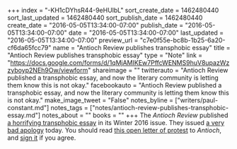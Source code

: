 +++
index = "-KH1cDYhsR44-9eHUlbL"
sort_create_date = 1462480440
sort_last_updated = 1462480440
sort_publish_date = 1462480440
create_date = "2016-05-05T13:34:00-07:00"
publish_date = "2016-05-05T13:34:00-07:00"
date = "2016-05-05T13:34:00-07:00"
last_updated = "2016-05-05T13:34:00-07:00"
preview_url = "c7e0f55e-bc8b-1b25-6a20-cf6da65fcc79"
name = "Antioch Review publishes transphobic essay"
title = "Antioch Review publishes transphobic essay"
type = "Note"
link = "https://docs.google.com/forms/d/1qMjAMIKEw7PffcWENMS9huV8upazWzzyboyp2NEh9Ow/viewform"
shareimage = ""
twitterauto = "Antioch Review published a transphobic essay, and now the literary community is letting them know this is not okay."
facebookauto = "Antioch Review published a transphobic essay, and now the literary community is letting them know this is not okay."
make_image_tweet = "False"
notes_byline = ["writers/paul-constant.md"]
notes_tags = ["notes/antioch-review-publishes-transphobic-essay.md"]
notes_about = ""
books = ""
+++
The *Antioch Review* published [a horrifying transphobic essay](http://review.antiochcollege.org/sacred-androgen-transgender-debate-daniel-harris) in its Winter 2016 issue. They issued [a very bad apology](http://review.antiochcollege.org/may-5-2016-announcement) today. You should read [this open letter of protest](https://docs.google.com/forms/d/1qMjAMIKEw7PffcWENMS9huV8upazWzzyboyp2NEh9Ow/viewform) to *Antioch*, and [sign it](https://docs.google.com/forms/d/1qMjAMIKEw7PffcWENMS9huV8upazWzzyboyp2NEh9Ow/viewform) if you agree.